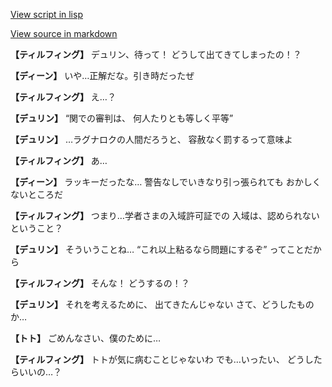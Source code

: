 [View script in lisp](../scripts/1520102.txt)

[View source in markdown](1520102.md)

**【ティルフィング】**
デュリン、待って！
どうして出てきてしまったの！？

**【ディーン】**
いや…正解だな。引き時だったぜ

**【ティルフィング】**
え…？

**【デュリン】**
“関での審判は、
何人たりとも等しく平等”

**【デュリン】**
…ラグナロクの人間だろうと、
容赦なく罰するって意味よ

**【ティルフィング】**
あ…

**【ディーン】**
ラッキーだったな…
警告なしでいきなり引っ張られても
おかしくないところだ

**【ティルフィング】**
つまり…学者さまの入域許可証での
入域は、認められないということ？

**【デュリン】**
そういうことね…
“これ以上粘るなら問題にするぞ”
ってことだから

**【ティルフィング】**
そんな！
どうするの！？

**【デュリン】**
それを考えるために、
出てきたんじゃない
さて、どうしたものか…

**【トト】**
ごめんなさい、僕のために…

**【ティルフィング】**
トトが気に病むことじゃないわ
でも…いったい、
どうしたらいいの…？
